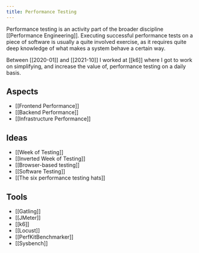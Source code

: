```yaml
---
title: Performance Testing
---
```

Performance testing is an activity part of the broader discipline [[Performance Engineering]].  Executing successful performance tests on a piece of software is usually a quite involved exercise, as it requires quite deep knowledge of what makes a system behave a certain way. 

Between [[2020-01]] and [[2021-10]] I worked at [[k6]] where I got to work on simplifying, and increase the value of, performance testing on a daily basis.
## Aspects
- [[Frontend Performance]]
- [[Backend Performance]]
- [[Infrastructure Performance]]

## Ideas
- [[Week of Testing]]
- [[Inverted Week of Testing]]
- [[Browser-based testing]]
- [[Software Testing]]
- [[The six performance testing hats]]

## Tools
- [[Gatling]]
- [[JMeter]]
- [[k6]]
- [[Locust]]
- [[PerfKitBenchmarker]]
- [[Sysbench]]
